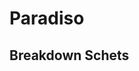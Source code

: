 # Paradiso

<h2>Breakdown Schets</h2>

<img href="https://github-production-user-asset-6210df.s3.amazonaws.com/70779688/368332174-90088b6c-ba59-4b8d-8a20-fb522eae4d86.jpg?X-Amz-Algorithm=AWS4-HMAC-SHA256&X-Amz-Credential=AKIAVCODYLSA53PQK4ZA%2F20240917%2Fus-east-1%2Fs3%2Faws4_request&X-Amz-Date=20240917T204433Z&X-Amz-Expires=300&X-Amz-Signature=21907c91578b1c31758913504f507289ed4c3638ab118c3569bbc295481bb3b8&X-Amz-SignedHeaders=host&actor_id=70779688&key_id=0&repo_id=855161310"></img>
